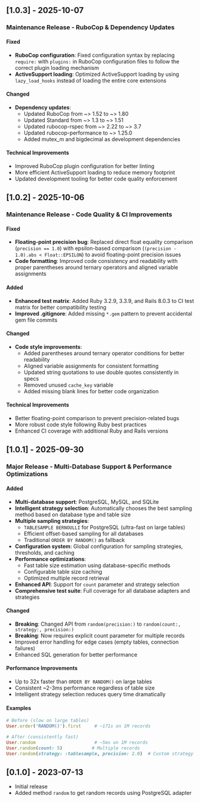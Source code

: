 ## [1.0.3] - 2025-10-07

### Maintenance Release - RuboCop & Dependency Updates

#### Fixed

- **RuboCop configuration**: Fixed configuration syntax by replacing `require:` with `plugins:` in RuboCop configuration files to follow the correct plugin loading mechanism
- **ActiveSupport loading**: Optimized ActiveSupport loading by using `lazy_load_hooks` instead of loading the entire core extensions

#### Changed

- **Dependency updates**:
  - Updated RuboCop from ~> 1.52 to ~> 1.80
  - Updated Standard from ~> 1.3 to ~> 1.51
  - Updated rubocop-rspec from ~> 2.22 to ~> 3.7
  - Updated rubocop-performance to ~> 1.25.0
  - Added mutex_m and bigdecimal as development dependencies

#### Technical Improvements

- Improved RuboCop plugin configuration for better linting
- More efficient ActiveSupport loading to reduce memory footprint
- Updated development tooling for better code quality enforcement

## [1.0.2] - 2025-10-06

### Maintenance Release - Code Quality & CI Improvements

#### Fixed

- **Floating-point precision bug**: Replaced direct float equality comparison (`precision == 1.0`) with epsilon-based comparison (`(precision - 1.0).abs < Float::EPSILON`) to avoid floating-point precision issues
- **Code formatting**: Improved code consistency and readability with proper parentheses around ternary operators and aligned variable assignments

#### Added

- **Enhanced test matrix**: Added Ruby 3.2.9, 3.3.9, and Rails 8.0.3 to CI test matrix for better compatibility testing
- **Improved .gitignore**: Added missing `*.gem` pattern to prevent accidental gem file commits

#### Changed

- **Code style improvements**:
  - Added parentheses around ternary operator conditions for better readability
  - Aligned variable assignments for consistent formatting
  - Updated string quotations to use double quotes consistently in specs
  - Removed unused `cache_key` variable
  - Added missing blank lines for better code organization

#### Technical Improvements

- Better floating-point comparison to prevent precision-related bugs
- More robust code style following Ruby best practices
- Enhanced CI coverage with additional Ruby and Rails versions

## [1.0.1] - 2025-09-30

### Major Release - Multi-Database Support & Performance Optimizations

#### Added

- **Multi-database support**: PostgreSQL, MySQL, and SQLite
- **Intelligent strategy selection**: Automatically chooses the best sampling method based on database type and table size
- **Multiple sampling strategies**:
  - `TABLESAMPLE BERNOULLI` for PostgreSQL (ultra-fast on large tables)
  - Efficient offset-based sampling for all databases
  - Traditional `ORDER BY RANDOM()` as fallback
- **Configuration system**: Global configuration for sampling strategies, thresholds, and caching
- **Performance optimizations**:
  - Fast table size estimation using database-specific methods
  - Configurable table size caching
  - Optimized multiple record retrieval
- **Enhanced API**: Support for `count` parameter and strategy selection
- **Comprehensive test suite**: Full coverage for all database adapters and strategies

#### Changed

- **Breaking**: Changed API from `random(precision:)` to `random(count:, strategy:, precision:)`
- **Breaking**: Now requires explicit count parameter for multiple records
- Improved error handling for edge cases (empty tables, connection failures)
- Enhanced SQL generation for better performance

#### Performance Improvements

- Up to 32x faster than `ORDER BY RANDOM()` on large tables
- Consistent ~2-3ms performance regardless of table size
- Intelligent strategy selection reduces query time dramatically

#### Examples

```ruby
# Before (slow on large tables)
User.order('RANDOM()').first     # ~171s on 1M records

# After (consistently fast)
User.random                      # ~5ms on 1M records
User.random(count: 5)           # Multiple records
User.random(strategy: :tablesample, precision: 2.0)  # Custom strategy
```

## [0.1.0] - 2023-07-13

- Initial release
- Added method `random` to get random records using PostgreSQL adapter
